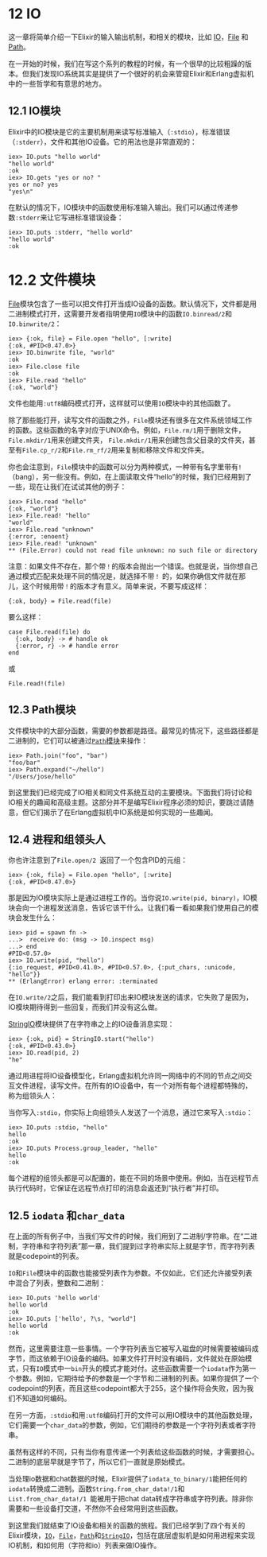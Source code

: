# 12 IO

这一章将简单介绍一下Elixir的输入输出机制，和相关的模块，比如 [IO](http://elixir-lang.org/docs/stable/IO.html)，[File](http://elixir-lang.org/docs/stable/File.html) 和 [Path](http://elixir-lang.org/docs/stable/Path.html)。

在一开始的时候，我们在写这个系列的教程的时候，有一个很早的比较粗躁的版本。但我们发现IO系统其实是提供了一个很好的机会来管窥Elixir和Erlang虚拟机中的一些哲学和有意思的地方。

## 12.1 IO模块

Elixir中的IO模块是它的主要机制用来读写标准输入（`:stdio`），标准错误（`:stderr`），文件和其他IO设备。它的用法也是非常直观的：

```
iex> IO.puts "hello world"
"hello world"
:ok
iex> IO.gets "yes or no? "
yes or no? yes
"yes\n"
```

在默认的情况下，IO模块中的函数使用标准输入输出。我们可以通过传递参数`:stderr`来让它写进标准错误设备：

```
iex> IO.puts :stderr, "hello world"
"hello world"
:ok
```
# 12.2 文件模块

[File](http://elixir-lang.org/docs/stable/File.html)模块包含了一些可以把文件打开当成IO设备的函数。默认情况下，文件都是用二进制模式打开，这需要开发者指明使用`IO`模块中的函数`IO.binread/2`和`IO.binwrite/2`：

```
iex> {:ok, file} = File.open "hello", [:write]
{:ok, #PID<0.47.0>}
iex> IO.binwrite file, "world"
:ok
iex> File.close file
:ok
iex> File.read "hello"
{:ok, "world"}
```

文件也能用`:utf8`编码模式打开，这样就可以使用`IO`模块中的其他函数了。

除了那些能打开，读写文件的函数之外，`File`模块还有很多在文件系统领域工作的函数。这些函数的名字对应于UNIX命令。例如，`File.rm/1`用于删除文件，`File.mkdir/1`用来创建文件夹， `File.mkdir/1`用来创建包含父目录的文件夹，甚至有`File.cp_r/2`和`File.rm_rf/2`用来复制和移除文件和文件夹。

你也会注意到，`File`模块中的函数可以分为两种模式，一种带有名字里带有`!`（bang），另一些没有。例如，在上面读取文件“hello”的时候，我们已经用到了一些，现在让我们在试试其他的例子：

```
iex> File.read "hello"
{:ok, "world"}
iex> File.read! "hello"
"world"
iex> File.read "unknown"
{:error, :enoent}
iex> File.read! "unknown"
** (File.Error) could not read file unknown: no such file or directory
```

注意：如果文件不存在，那个带`！`的版本会抛出一个错误。也就是说，当你想自己通过模式匹配来处理不同的情况是，就选择不带`！`
的，如果你确信文件就在那儿，这个时候用带`！`的版本才有意义。简单来说，不要写成这样：

```
{:ok, body} = File.read(file)
```

要么这样：

```
case File.read(file) do
  {:ok, body} -> # handle ok
  {:error, r} -> # handle error
end
```
或

```
File.read!(file)
```

## 12.3 Path模块

文件模块中的大部分函数，需要的参数都是路径。最常见的情况下，这些路径都是二进制的，它们可以被通过[`Path`模块](http://elixir-lang.org/docs/stable/Path.html)来操作：

```
iex> Path.join("foo", "bar")
"foo/bar"
iex> Path.expand("~/hello")
"/Users/jose/hello"
```

到这里我们已经完成了IO相关和同文件系统互动的主要模块。下面我们将讨论和IO相关的趣闻和高级主题。这部分并不是编写Elixir程序必须的知识，要跳过请随意，但它们揭示了在Erlang虚拟机中IO系统是如何实现的一些趣闻。

## 12.4 进程和组领头人

你也许注意到了`File.open/2 `返回了一个包含PID的元组：

```
iex> {:ok, file} = File.open "hello", [:write]
{:ok, #PID<0.47.0>}
```

那是因为IO模块实际上是通过进程工作的。当你说`IO.write(pid, binary)`，IO模块会向一个进程发送消息，告诉它该干什么。让我们看一看如果我们使用自己的模块会发生什么：

```
iex> pid = spawn fn ->
...>  receive do: (msg -> IO.inspect msg)
...> end
#PID<0.57.0>
iex> IO.write(pid, "hello")
{:io_request, #PID<0.41.0>, #PID<0.57.0>, {:put_chars, :unicode, "hello"}}
** (ErlangError) erlang error: :terminated
```

在`IO.write/2`之后，我们能看到打印出来IO模块发送的请求，它失败了是因为，IO模块期待得到一些回复，而我们并没有这么做。

[StringIO](http://elixir-lang.org/docs/stable/elixir/StringIO.html)模块提供了在字符串之上的IO设备消息实现：

```
iex> {:ok, pid} = StringIO.start("hello")
{:ok, #PID<0.43.0>}
iex> IO.read(pid, 2)
"he"
```

通过用进程将IO设备模型化，Erlang虚拟机允许同一网络中的不同的节点之间交互文件进程，读写文件。在所有的IO设备中，有一个对所有每个进程都特殊的，称为组领头人：

当你写入`:stdio`，你实际上向组领头人发送了一个消息，通过它来写入`:stdio`：


```
iex> IO.puts :stdio, "hello"
hello
:ok
iex> IO.puts Process.group_leader, "hello"
hello
:ok
```

每个进程的组领头都是可以配置的，能在不同的场景中使用。例如，当在远程节点执行代码时，它保证在远程节点打印的消息会返还到“执行者”并打印。

## 12.5 `iodata` 和`char_data`

在上面的所有例子中，当我们写文件的时候，我们用到了二进制/字符串。在“二进制，字符串和字符列表”那一章，我们提到过字符串实际上就是字节，而字符列表就是codepoint的列表。

`IO`和`File`模块中的函数也能接受列表作为参数。不仅如此，它们还允许接受列表中混合了列表，整数和二进制：


```
iex> IO.puts 'hello world'
hello world
:ok
iex> IO.puts ['hello', ?\s, "world"]
hello world
:ok
```

然而，这里需要注意一些事情。一个字符列表当它被写入磁盘的时候需要被编码成字节，而这依赖于IO设备的编码。如果文件打开时没有编码，文件就处在原始模式，只有`IO`模式中一`bin`开头的模式才能对付。这些函数需要一个`iodata`作为第一个参数。例如，它期待给予的参数是一个字节和二进制的列表。如果你提供了一个codepoint的列表，而且这些codepoint都大于255，这个操作将会失败，因为我们不知道如何编码。

在另一方面，`:stdio`和用`:utf8`编码打开的文件可以用IO模块中的其他函数处理，它们需要一个`char_data`的参数，例如，它们期待的参数是一个字符列表或者字符串。

虽然有这样的不同，只有当你有意传递一个列表给这些函数的时候，才需要担心。二进制的底层早就是字节了，所以它们一直就是原始模式。

当处理io数据和chat数据的时候，Elixir提供了`iodata_to_binary/1`能把任何的`iodata`转换成二进制。函数`String.from_char_data!/1`和`List.from_char_data!/1 `能被用于把chat data转成字符串或字符列表。除非你需要和一些设备打交道，不然你不会经常用到这些函数。

到这里我们就结束了IO设备和相关的函数的旅程。我们已经学到了四个有关的Elixir模块，[`IO`](http://elixir-lang.org/docs/stable/IO.html)，[`File`](http://elixir-lang.org/docs/stable/File.html)，[`Path`](http://elixir-lang.org/docs/stable/Path.html)和[`StringIO`](http://elixir-lang.org/docs/stable/StringIO.html)，包括在底层虚拟机是如何用进程来实现IO机制，和如何用（字符和io）列表来做IO操作。
